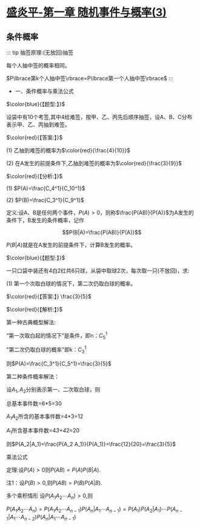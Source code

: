 # [盛炎平-第一章 随机事件与概率(3)](https://www.bilibili.com/video/BV1XJ411173b?p=5)

## 条件概率

::: tip
抽签原理:(无放回)抽签

每个人抽中签的概率相同。

$P\lbrace第k个人抽中签\rbrace=P\lbrace第一个人抽中签\rbrace$
:::

- 一、条件概率与乘法公式

$\color{blue}{【题型:】}$

设袋中有10个考签,其中4给难签，按甲、乙、丙先后顺序抽签，设A、B、C分布表示甲、乙、丙抽到难签。

$\color{red}{【答案:】}$

(1) 乙抽到难签的概率为$\color{red}{\frac{4}{10}}$

(2) 在A发生的前提条件下,乙抽到难签的概率为$\color{red}{\frac{3}{9}}$

$\color{red}{【分析:】}$

(1) $P(A)=\frac{C_4^1}{C_10^1}$

(2) $P(B)=\frac{C_3^1}{C_9^1}$

定义:设A、B是任何两个事件，$P(A)>0$，则称$\frac{P(AB)}{P(A)}$为A发生的条件下，B发生的条件概率，记作

$$P(B|A)=\frac{P(AB)}{P(A)}$$

$P(B|A)$就是在A发生的前提条件下，计算B发生的概率。

$\color{blue}{【题型:】}$

一只口袋中装还有4白2红共6只球，从袋中取球2次，每次取一只(不放回)，求:

(1) 第一个次取白球的情况下，第二次仍取白球的概率。

$\color{red}{【答案:】} \frac{3}{5}$  

$\color{red}{【解析:】}$

第一种古典概型解法:

“第一次取白起的情况下”是条件，即n：$C_5^1$

"第二次仍取白球的概率"即k：$C_3^1$

则$P(A)=\frac{C_3^1}{C_5^1}=\frac{3}{5}$

第二种条件概率解法：

设$A_1,A_2$分别表示第一、二次取白球，则

总基本事件数=6*5=30

$A_1 A_2$所含的基本事件数=4*3=12

$A_1$所含基本事件数=4*3+4*2=20

则$P(A_2|A_1)=\frac{P(A_2 A_1)}{P(A_1)}=\frac{12}{20}=\frac{3}{5}$

乘法公式

定理:设$P(A)>0$则$P(AB)=P(A)P(B|A)$.

注1：设$P(B)>0$,则$P(AB)=P(B)P(A|B)$.

多个乘积情形  设$P(A_1 A_2\cdots A_n)>0$,则

$P(A_1 A_2\cdots A_n)=P(A_1 A_2\cdots A_{n-1})P(A_n|A_1 \cdots A_{n-1})=P(A_1) P(A_2|A_1)\cdots P(A_{n-1}|A_1\cdots A_{n-2})P(A_n|A_1\cdots A_{n-1})$